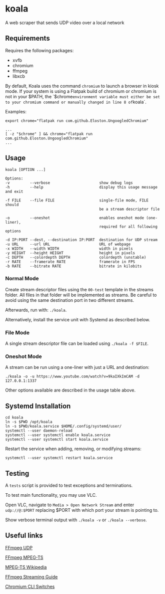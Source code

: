 # koala

A web scraper that sends UDP video over a local network

## Requirements

Requires the following packages:

- xvfb
- chromium
- ffmpeg
- libxcb

By default, Koala uses the command `chromium` to launch a browser in kiosk mode. If your system is using a Flatpak build of chromium or chromium is not in your $PATH, the `$chrome` environment variable must either be set to your chromium command or manually changed in line 8 of `koala`. 

Examples:

```
export chrome="flatpak run com.github.Eloston.UngoogledChromium"
```

```
...
[ -z "$chrome" ] && chrome="flatpak run com.github.Eloston.UngoogledChromium"
...
```

## Usage

```
koala [OPTION ...]

Options:
-v         --verbose                      show debug logs
-h         --help                         display this usage message and exit

-f FILE    --file FILE                    single-file mode, FILE should
                                          be a stream descriptor file
 
-o         --oneshot                      enables oneshot mode (one-liner),
                                          required for all following options

-d IP:PORT --dest, --destination IP:PORT  destination for UDP stream
-u URL     --url URL                      URL of webpage
-x WIDTH   --width WIDTH                  width in pixels
-y HEIGHT  --height HEIGHT                height in pixels
-c DEPTH   --colordepth DEPTH             colordepth (unstable)
-r RATE    --framerate RATE               framerate in FPS
-b RATE    --bitrate RATE                 bitrate in kilobits
```

### Normal Mode

Create stream descriptor files using the `00-test` template in the streams folder. All files in that folder will be implemented as streams. Be careful to avoid using the same destination port in two different streams.

Afterwards, run with: `./koala`.

Alternatively, install the service unit with Systemd as described below.

### File Mode

A single stream descriptor file can be loaded using `./koala -f $FILE`.

### Oneshot Mode

A stream can be run using a one-liner with just a URL and destination:

```
./koala -o -u https://www.youtube.com/watch?v=9kaIXkImCAM -d 127.0.0.1:1337
```

Other options available are described in the usage table above.


## Systemd Installation

```
cd koala
ln -s $PWD /opt/koala
ln -s $PWD/koala.service $HOME/.config/systemd/user/
systemctl --user daemon-reload
systemctl --user systemctl enable koala.service
systemctl --user systemctl start koala.service
```

Restart the service when adding, removing, or modifying streams:

```
systemctl --user systemctl restart koala.service
```

## Testing

A `tests` script is provided to test exceptions and terminations.

To test main functionality, you may use VLC.

Open VLC, navigate to `Media > Open Network Stream` and enter `udp://@:$PORT` replacing $PORT with which port your stream is pointing to.

Show verbose terminal output with `./koala -v` or `./koala --verbose`.

## Useful links

[FFmpeg UDP](http://underpop.online.fr/f/ffmpeg/help/examples-120.htm.gz)

[FFmpeg MPEG-TS](https://www.ffmpeg.org/ffmpeg-formats.html#mpegts-1)

[MPEG-TS Wikipedia](https://en.wikipedia.org/wiki/MPEG_transport_stream)

[FFmpeg Streaming Guide](https://trac.ffmpeg.org/wiki/StreamingGuide)

[Chromium CLI Switches](https://peter.sh/experiments/chromium-command-line-switches/)
